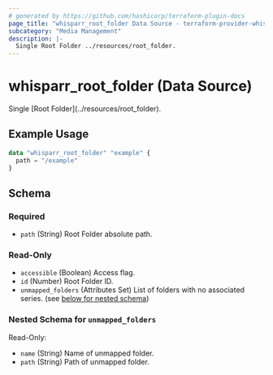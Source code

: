 ```yaml
---
# generated by https://github.com/hashicorp/terraform-plugin-docs
page_title: "whisparr_root_folder Data Source - terraform-provider-whisparr"
subcategory: "Media Management"
description: |-
  Single Root Folder ../resources/root_folder.
---
```


# whisparr_root_folder (Data Source)

<!-- subcategory:Media Management -->Single [Root Folder](../resources/root_folder).

## Example Usage

```terraform
data "whisparr_root_folder" "example" {
  path = "/example"
}
```

<!-- schema generated by tfplugindocs -->
## Schema

### Required

- `path` (String) Root Folder absolute path.

### Read-Only

- `accessible` (Boolean) Access flag.
- `id` (Number) Root Folder ID.
- `unmapped_folders` (Attributes Set) List of folders with no associated series. (see [below for nested schema](#nestedatt--unmapped_folders))

<a id="nestedatt--unmapped_folders"></a>
### Nested Schema for `unmapped_folders`

Read-Only:

- `name` (String) Name of unmapped folder.
- `path` (String) Path of unmapped folder.


